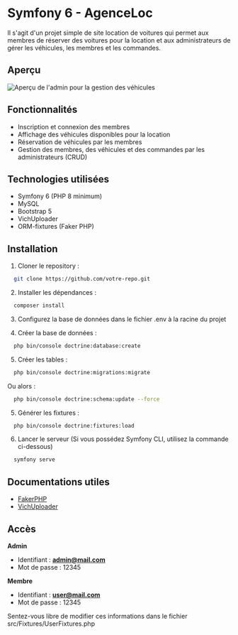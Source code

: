 
# Symfony 6 - AgenceLoc

Il s'agit d'un projet simple de site location de voitures qui permet aux membres de réserver des voitures pour la location et aux administrateurs de gérer les véhicules, les membres et les commandes.


## Aperçu

![Aperçu de l'admin pour la gestion des véhicules](https://github.com/kinai972/symfony-location/blob/master/public/images/screenshots/admin_vehicle.png)


## Fonctionnalités

- Inscription et connexion des membres
- Affichage des véhicules disponibles pour la location
- Réservation de véhicules par les membres
- Gestion des membres, des véhicules et des commandes par les administrateurs (CRUD)

## Technologies utilisées

- Symfony 6 (PHP 8 minimum)
- MySQL
- Bootstrap 5
- VichUploader
- ORM-fixtures (Faker PHP)

## Installation

1. Cloner le repository : 
```bash
  git clone https://github.com/votre-repo.git
```

2. Installer les dépendances :
```bash
  composer install
```

3. Configurez la base de données dans le fichier .env à la racine du projet

4. Créer la base de données :
```bash
  php bin/console doctrine:database:create
```

5. Créer les tables :
```bash
  php bin/console doctrine:migrations:migrate
```
Ou alors :
```bash
  php bin/console doctrine:schema:update --force
```

5. Générer les fixtures :
```bash
  php bin/console doctrine:fixtures:load
```

6. Lancer le serveur (Si vous possédez Symfony CLI, utilisez la commande ci-dessous)
```bash
  symfony serve
```



## Documentations utiles

- [FakerPHP](https://fakerphp.github.io/)
- [VichUploader](https://fakerphp.github.io/)
## Accès

**Admin**
- Identifiant : **admin@mail.com**
- Mot de passe : 12345

**Membre**
- Identifiant : **user@mail.com**
- Mot de passe : 12345

Sentez-vous libre de modifier ces informations dans le fichier src/Fixtures/UserFixtures.php

